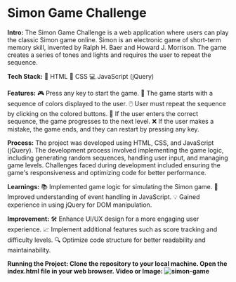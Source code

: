 # Simon Game Challenge

<strong>Intro:</strong>
The Simon Game Challenge is a web application where users can play the classic Simon game online. Simon is an electronic game of short-term memory skill, invented by Ralph H. Baer and Howard J. Morrison. The game creates a series of tones and lights and requires the user to repeat the sequence.

<strong>Tech Stack:</strong>
🔧 HTML
🎨 CSS
💻 JavaScript (jQuery)

<strong>Features:</strong>
🎮 Press any key to start the game.
🌈 The game starts with a sequence of colors displayed to the user.
🖱️ User must repeat the sequence by clicking on the colored buttons.
🔼 If the user enters the correct sequence, the game progresses to the next level.
❌ If the user makes a mistake, the game ends, and they can restart by pressing any key.

<strong>Process:</strong>
The project was developed using HTML, CSS, and JavaScript (jQuery). The development process involved implementing the game logic, including generating random sequences, handling user input, and managing game levels. Challenges faced during development included ensuring the game's responsiveness and optimizing code for better performance.

<strong>Learnings:</strong>
📚 Implemented game logic for simulating the Simon game.
🌱 Improved understanding of event handling in JavaScript.
💡 Gained experience in using jQuery for DOM manipulation.

<strong>Improvement:</strong>
🛠️ Enhance UI/UX design for a more engaging user experience.
📈 Implement additional features such as score tracking and difficulty levels.
🔍 Optimize code structure for better readability and maintainability.

<strong>Running the Project:<stong>
Clone the repository to your local machine.
Open the index.html file in your web browser.
<strong>Video or Image:</strong>
<img src = "" alt ="simon-game" />
